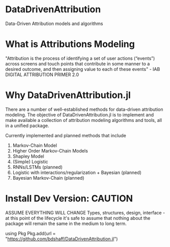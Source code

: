# DataDrivenAttribution

Data-Driven Attribution models and algorithms

# What is Attributions Modeling

"Attribution is the process of identifying a set of user actions (“events”) across screens and touch points that
contribute in some manner to a desired outcome, and then assigning value to each of these events" - IAB DIGITAL ATTRIBUTION PRIMER 2.0

# Why DataDrivenAttribution.jl
There are a number of well-established methods for data-driven attribution modeling.
The objective of DataDrivenAttribution.jl is to implement and make available a collection of attribution modeling algorithms and tools, all in a unified package.

Currently implemented and planned methods that include
1. Markov-Chain Model
2. Higher Order Markov-Chain Models
3. Shapley Model
4. (Simple) Logistic
5. RNNs/LSTMs (planned)
6. Logistic with interactions/regularization + Bayesian (planned)
7. Bayesian Markov-Chain (planned)


# Install Dev Version: CAUTION

ASSUME EVERYTHING WILL CHANGE
Types, structures, design, interface - at this point of the lifecycle it's safe to assume that nothing about the package will remain the same in the medium to long term.

using Pkg
Pkg.add(url = "https://github.com/bdshaff/DataDrivenAttribution.jl")